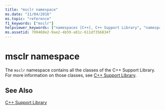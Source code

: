```yaml
---
title: "msclr namespace"
ms.date: "11/04/2016"
ms.topic: "reference"
f1_keywords: ["msclr"]
helpviewer_keywords: ["namespaces [C++], C++ Support Library", "namespaces [C++], C++", "C++ Support Library, msclr", "namespaces [C++], msclr", "Visual C++, msclr", "Visual C++, namespaces", "C++ Support Library, namespace", "msclr"]
ms.assetid: 799460e2-9ae2-4b59-a81c-611df356834f
---
```

# msclr namespace

The `msclr` namespace contains all the classes of the C++ Support Library. For more information on those classes, see [C++ Support Library](../dotnet/cpp-support-library.md).

## See Also

[C++ Support Library](../dotnet/cpp-support-library.md)